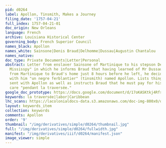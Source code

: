 ```yaml
---
pid: d0264
label: Apollon, Tinsmith, Makes a Journey
filing_date: '1757-04-21'
full_index: 1757-04-21-01
doc_origin: New Orleans
language: French
archive: Louisiana Historical Center
governing_body: French Superior Council
names_black: Apollon
names_white: Sainsone|Denis Braud|Delhomme|Dussau|Augustin Chantalou
names_native:
doc_type: Private Documents|Letter|Personal
abstract: Letter from enslaver Sainsone of Martinique to his stepson Denis Braud "au
  Mississpy" in which he informs Braud that having learned of Mr Dussau's departure
  from Martinique to Braud's home just 8 hours before he left, he decided to send
  with him "un negre ferblantier" (tinsmith) named Apollon. Lists things (tools?)
  sent with Apollon as well as instructs Braud that he must pay for his passage and
  care "pendant la traversée."
google_doc_prototype: https://docs.google.com/document/d/17oKASKtkj4RfsmOEK3NIbx3nHgGG1tblPPbXAd1s55E/edit?usp=share_link
keywords: la traversée|labor|Caribbean
lhc_scans: https://lacolonialdocs-data.s3.amazonaws.com/doc-img-800x0/doc-img-159219.jpg
layout: keywords_item
collection: keywords
comments: Apollon
order: '9'
thumbnail: "/img/derivatives/simple/d0264/thumbnail.jpg"
full: "/img/derivatives/simple/d0264/fullwidth.jpg"
manifest: "/img/derivatives/iiif/d0264/manifest.json"
image_viewer: simple
---
```

